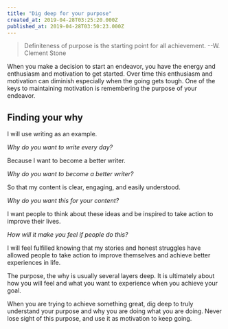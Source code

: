 ```yaml
---
title: "Dig deep for your purpose"
created_at: 2019-04-28T03:25:20.000Z
published_at: 2019-04-28T03:50:23.000Z
---
```

> Definiteness of purpose is the starting point for all achievement. --W. Clement Stone

When you make a decision to start an endeavor, you have the energy and enthusiasm and motivation to get started. Over time this enthusiasm and motivation can diminish especially when the going gets tough. One of the keys to maintaining motivation is remembering the purpose of your endeavor.

Finding your why
----------------

I will use writing as an example.

_Why do you want to write every day?_

Because I want to become a better writer.

_Why do you want to become a better writer?_

So that my content is clear, engaging, and easily understood.

_Why do you want this for your content?_

I want people to think about these ideas and be inspired to take action to improve their lives.

_How will it make you feel if people do this?_

I will feel fulfilled knowing that my stories and honest struggles have allowed people to take action to improve themselves and achieve better experiences in life.

  

The purpose, the why is usually several layers deep. It is ultimately about how you will feel and what you want to experience when you achieve your goal. 

When you are trying to achieve something great, dig deep to truly understand your purpose and why you are doing what you are doing. Never lose sight of this purpose, and use it as motivation to keep going.
